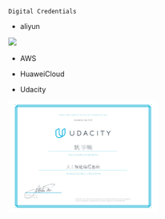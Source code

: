 `Digital Credentials`

* aliyun
<img src="https://ucc-image.oss-cn-beijing.aliyuncs.com/credential/120/959a18ac0fd84526ac32432b059068b1.png" width = 300 >
  
* AWS

* HuaweiCloud

* Udacity
<img src="https://github.com/r2010shadow/Cookbook/blob/master/img/Udacity.jpg" width=300>
